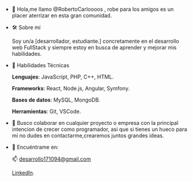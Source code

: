 - 👋 Hola,me llamo @RobertoCarloooos , robe para los amigos es un placer aterrizar en esta gran comunidad.
-  🛠 Sobre mí

    Soy un/a [desarrollador, estudiante.] concretamente en el desarrollo web FullStack y siempre estoy en busca de aprender y mejorar mis habilidades.
- 🚀 Habilidades Técnicas

  **Lenguajes**:  JavaScript, PHP,  C++, HTML.

  **Frameworks**: React, Node.js, Angular, Symfony.

  **Bases de datos**: MySQL, MongoDB.

  **Herramientas**: Git, VSCode.
- 💞️ Busco colaborar en cualquier proyecto o empresa con la principal intencion de crecer como programador,
      asi que si tienes un hueco para mi no dudes en contactarme,crearemos juntos grandes ideas.
- 🔗 Encuéntrame en:

  📫 desarrollo171094@gmail.com

  [LinkedIn](https://www.linkedin.com/in/roberto-carlos-dev/).


<!---
RobertoCarloooos/RobertoCarloooos is a ✨ special ✨ repository because its `README.md` (this file) appears on your GitHub profile.
You can click the Preview link to take a look at your changes.
--->
